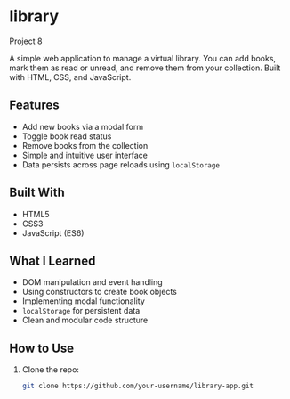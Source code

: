 # library

Project 8

A simple web application to manage a virtual library. You can add books, mark them as read or unread, and remove them from your collection. Built with HTML, CSS, and JavaScript.

## Features

- Add new books via a modal form
- Toggle book read status
- Remove books from the collection
- Simple and intuitive user interface
- Data persists across page reloads using `localStorage`

## Built With

- HTML5
- CSS3
- JavaScript (ES6)

## What I Learned

- DOM manipulation and event handling
- Using constructors to create book objects
- Implementing modal functionality
- `localStorage` for persistent data
- Clean and modular code structure

## How to Use

1. Clone the repo:
   ```bash
   git clone https://github.com/your-username/library-app.git
   ```
